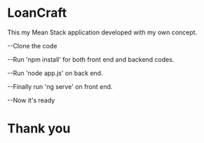 # LoanCraft
This my Mean Stack application developed with my own concept.

 --Clone the code  

 --Run 'npm install' for both front end and backend codes.
 
 --Run 'node app.js' on back end.
 
 --Finally run 'ng serve' on front end.
 
 --Now it's ready
 
 # Thank you




